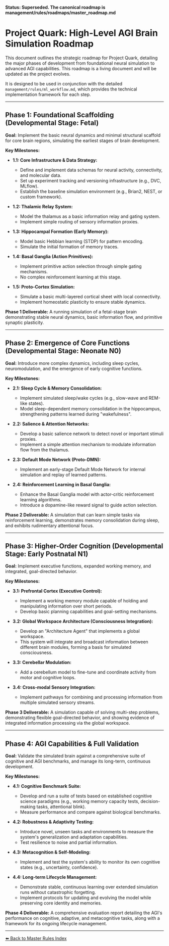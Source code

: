 **Status: Superseded. The canonical roadmap is management/rules/roadmaps/master_roadmap.md**

# Project Quark: High-Level AGI Brain Simulation Roadmap

This document outlines the strategic roadmap for Project Quark, detailing the major phases of development from foundational neural simulation to advanced AGI capabilities. This roadmap is a living document and will be updated as the project evolves.

It is designed to be used in conjunction with the detailed `management/rules/ml_workflow.md`, which provides the technical implementation framework for each step.

---

## Phase 1: Foundational Scaffolding (Developmental Stage: Fetal)

**Goal:** Implement the basic neural dynamics and minimal structural scaffold for core brain regions, simulating the earliest stages of brain development.

**Key Milestones:**

- **1.1: Core Infrastructure & Data Strategy:**
  - Define and implement data schemas for neural activity, connectivity, and molecular data.
  - Set up experiment tracking and versioning infrastructure (e.g., DVC, MLflow).
  - Establish the baseline simulation environment (e.g., Brian2, NEST, or custom framework).

- **1.2: Thalamic Relay System:**
  - Model the thalamus as a basic information relay and gating system.
  - Implement simple routing of sensory information proxies.

- **1.3: Hippocampal Formation (Early Memory):**
  - Model basic Hebbian learning (STDP) for pattern encoding.
  - Simulate the initial formation of memory traces.

- **1.4: Basal Ganglia (Action Primitives):**
  - Implement primitive action selection through simple gating mechanisms.
  - No complex reinforcement learning at this stage.

- **1.5: Proto-Cortex Simulation:**
  - Simulate a basic multi-layered cortical sheet with local connectivity.
  - Implement homeostatic plasticity to ensure stable dynamics.

**Phase 1 Deliverable:** A running simulation of a fetal-stage brain demonstrating stable neural dynamics, basic information flow, and primitive synaptic plasticity.

---

## Phase 2: Emergence of Core Functions (Developmental Stage: Neonate N0)

**Goal:** Introduce more complex dynamics, including sleep cycles, neuromodulation, and the emergence of early cognitive functions.

**Key Milestones:**

- **2.1: Sleep Cycle & Memory Consolidation:**
  - Implement simulated sleep/wake cycles (e.g., slow-wave and REM-like states).
  - Model sleep-dependent memory consolidation in the hippocampus, strengthening patterns learned during "wakefulness".

- **2.2: Salience & Attention Networks:**
  - Develop a basic salience network to detect novel or important stimuli proxies.
  - Implement a simple attention mechanism to modulate information flow from the thalamus.

- **2.3: Default Mode Network (Proto-DMN):**
  - Implement an early-stage Default Mode Network for internal simulation and replay of learned patterns.

- **2.4: Reinforcement Learning in Basal Ganglia:**
  - Enhance the Basal Ganglia model with actor-critic reinforcement learning algorithms.
  - Introduce a dopamine-like reward signal to guide action selection.

**Phase 2 Deliverable:** A simulation that can learn simple tasks via reinforcement learning, demonstrates memory consolidation during sleep, and exhibits rudimentary attentional focus.

---

## Phase 3: Higher-Order Cognition (Developmental Stage: Early Postnatal N1)

**Goal:** Implement executive functions, expanded working memory, and integrated, goal-directed behavior.

**Key Milestones:**

- **3.1: Prefrontal Cortex (Executive Control):**
  - Implement a working memory module capable of holding and manipulating information over short periods.
  - Develop basic planning capabilities and goal-setting mechanisms.

- **3.2: Global Workspace Architecture (Consciousness Integration):**
  - Develop an "Architecture Agent" that implements a global workspace.
  - This system will integrate and broadcast information between different brain modules, forming a basis for simulated consciousness.

- **3.3: Cerebellar Modulation:**
  - Add a cerebellum model to fine-tune and coordinate activity from motor and cognitive loops.

- **3.4: Cross-modal Sensory Integration:**
  - Implement pathways for combining and processing information from multiple simulated sensory streams.

**Phase 3 Deliverable:** A simulation capable of solving multi-step problems, demonstrating flexible goal-directed behavior, and showing evidence of integrated information processing via the global workspace.

---

## Phase 4: AGI Capabilities & Full Validation

**Goal:** Validate the simulated brain against a comprehensive suite of cognitive and AGI benchmarks, and manage its long-term, continuous development.

**Key Milestones:**

- **4.1: Cognitive Benchmark Suite:**
  - Develop and run a suite of tests based on established cognitive science paradigms (e.g., working memory capacity tests, decision-making tasks, attentional blink).
  - Measure performance and compare against biological benchmarks.

- **4.2: Robustness & Adaptivity Testing:**
  - Introduce novel, unseen tasks and environments to measure the system's generalization and adaptation capabilities.
  - Test resilience to noise and partial information.

- **4.3: Metacognition & Self-Modeling:**
  - Implement and test the system's ability to monitor its own cognitive states (e.g., uncertainty, confidence).

- **4.4: Long-term Lifecycle Management:**
  - Demonstrate stable, continuous learning over extended simulation runs without catastrophic forgetting.
  - Implement protocols for updating and evolving the model while preserving core identity and memories.

**Phase 4 Deliverable:** A comprehensive evaluation report detailing the AGI's performance on cognitive, adaptive, and metacognitive tasks, along with a framework for its ongoing lifecycle management.

---

[⬅️ Back to Master Rules Index](../MASTER_RULES_INDEX.md)
